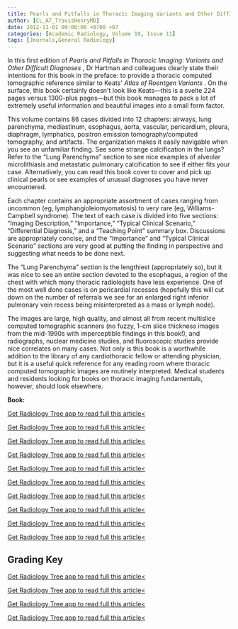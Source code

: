 ```yaml
---
title: Pearls and Pitfalls in Thoracic Imaging Variants and Other Difficult Diagnoses
author: [CL_AT_TravisHenryMD]
date: 2012-11-01 00:00:00 +0700 +07
categories: [Academic Radiology, Volume 19, Issue 11]
tags: [Journals,General Radiology]
---
```

In this first edition of _Pearls and Pitfalls in Thoracic Imaging: Variants and Other Difficult Diagnoses_ , Dr Hartman and colleagues clearly state their intentions for this book in the preface: to provide a thoracic computed tomographic reference similar to Keats' _Atlas of Roentgen Variants_ . On the surface, this book certainly doesn't look like Keats—this is a svelte 224 pages versus 1300-plus pages—but this book manages to pack a lot of extremely useful information and beautiful images into a small form factor.

This volume contains 86 cases divided into 12 chapters: airways, lung parenchyma, mediastinum, esophagus, aorta, vascular, pericardium, pleura, diaphragm, lymphatics, positron emission tomography/computed tomography, and artifacts. The organization makes it easily navigable when you see an unfamiliar finding. See some strange calcification in the lungs? Refer to the “Lung Parenchyma” section to see nice examples of alveolar microlithiasis and metastatic pulmonary calcification to see if either fits your case. Alternatively, you can read this book cover to cover and pick up clinical pearls or see examples of unusual diagnoses you have never encountered.

Each chapter contains an appropriate assortment of cases ranging from uncommon (eg, lymphangioleiomyomatosis) to very rare (eg, Williams-Campbell syndrome). The text of each case is divided into five sections: “Imaging Description,” “Importance,” “Typical Clinical Scenario,” “Differential Diagnosis,” and a “Teaching Point” summary box. Discussions are appropriately concise, and the “Importance” and “Typical Clinical Scenario” sections are very good at putting the finding in perspective and suggesting what needs to be done next.

The “Lung Parenchyma” section is the lengthiest (appropriately so), but it was nice to see an entire section devoted to the esophagus, a region of the chest with which many thoracic radiologists have less experience. One of the most well done cases is on pericardial recesses (hopefully this will cut down on the number of referrals we see for an enlarged right inferior pulmonary vein recess being misinterpreted as a mass or lymph node).

The images are large, high quality, and almost all from recent multislice computed tomographic scanners (no fuzzy, 1-cm slice thickness images from the mid-1990s with imperceptible findings in this book!), and radiographs, nuclear medicine studies, and fluoroscopic studies provide nice correlates on many cases. Not only is this book is a worthwhile addition to the library of any cardiothoracic fellow or attending physician, but it is a useful quick reference for any reading room where thoracic computed tomographic images are routinely interpreted. Medical students and residents looking for books on thoracic imaging fundamentals, however, should look elsewhere.

**Book:**

[Get Radiology Tree app to read full this article<](https://clinicalpub.com/app)

[Get Radiology Tree app to read full this article<](https://clinicalpub.com/app)

[Get Radiology Tree app to read full this article<](https://clinicalpub.com/app)

[Get Radiology Tree app to read full this article<](https://clinicalpub.com/app)

[Get Radiology Tree app to read full this article<](https://clinicalpub.com/app)

[Get Radiology Tree app to read full this article<](https://clinicalpub.com/app)

[Get Radiology Tree app to read full this article<](https://clinicalpub.com/app)

[Get Radiology Tree app to read full this article<](https://clinicalpub.com/app)

[Get Radiology Tree app to read full this article<](https://clinicalpub.com/app)

[Get Radiology Tree app to read full this article<](https://clinicalpub.com/app)

## Grading Key

[Get Radiology Tree app to read full this article<](https://clinicalpub.com/app)

[Get Radiology Tree app to read full this article<](https://clinicalpub.com/app)

[Get Radiology Tree app to read full this article<](https://clinicalpub.com/app)

[Get Radiology Tree app to read full this article<](https://clinicalpub.com/app)